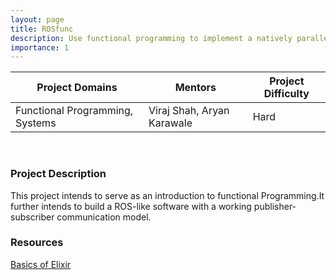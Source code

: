 ```yaml
---
layout: page
title: ROSfunc
description: Use functional programming to implement a natively parallel and fault tolerant ROS-like software stack.
importance: 1
---
```


| Project Domains             | Mentors                          | Project Difficulty |
|-----------------------------|----------------------------------|--------------------|
| Functional Programming, Systems | Viraj Shah, Aryan Karawale  | Hard               |

<br>

### Project Description

This project intends to serve as an introduction to functional Programming.It further intends to build a ROS-like software with a working publisher-subscriber communication model.

### Resources

[Basics of Elixir](https://joyofelixir.com/toc.html) <br>
